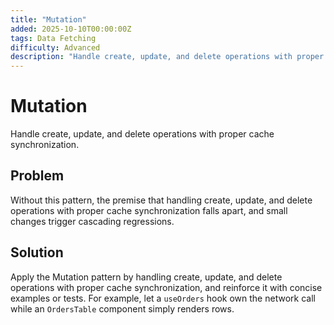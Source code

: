 ```yaml
---
title: "Mutation"
added: 2025-10-10T00:00:00Z
tags: Data Fetching
difficulty: Advanced
description: "Handle create, update, and delete operations with proper cache synchronization."
---
```

# Mutation

Handle create, update, and delete operations with proper cache synchronization.

## Problem

Without this pattern, the premise that handling create, update, and delete operations with proper cache synchronization falls apart, and small changes trigger cascading regressions.

## Solution

Apply the Mutation pattern by handling create, update, and delete operations with proper cache synchronization, and reinforce it with concise examples or tests. For example, let a `useOrders` hook own the network call while an `OrdersTable` component simply renders rows.
